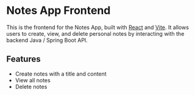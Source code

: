 # Notes App Frontend

This is the frontend for the Notes App, built with [React](https://react.dev/) and [Vite](https://vitejs.dev/). It allows users to create, view, and delete personal notes by interacting with the backend Java / Spring Boot API.

## Features

- Create notes with a title and content
- View all notes
- Delete notes
